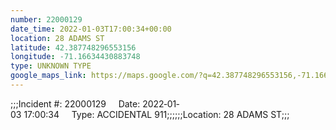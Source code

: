 ```yaml
---
number: 22000129
date_time: 2022-01-03T17:00:34+00:00
location: 28 ADAMS ST
latitude: 42.387748296553156
longitude: -71.16634430883748
type: UNKNOWN TYPE
google_maps_link: https://maps.google.com/?q=42.387748296553156,-71.16634430883748
---
```


;;;Incident #: 22000129     Date: 2022‐01‐03 17:00:34     Type: ACCIDENTAL 911;;;;;;Location: 28 ADAMS ST;;;
